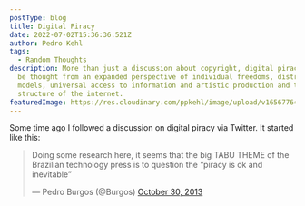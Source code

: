 ```yaml
---
postType: blog
title: Digital Piracy
date: 2022-07-02T15:36:36.521Z
author: Pedro Kehl
tags:
  - Random Thoughts
description: More than just a discussion about copyright, digital piracy has to
  be thought from an expanded perspective of individual freedoms, distribution
  models, universal access to information and artistic production and the very
  structure of the internet.
featuredImage: https://res.cloudinary.com/ppkehl/image/upload/v1656776422/pirate_pvkgrv.jpg
---
```

Some time ago I followed a discussion on digital piracy via Twitter. It started like this:

> Doing some research here, it seems that the big TABU THEME of the Brazilian technology press is to question the “piracy is ok and inevitable”
>
> — Pedro Burgos (@Burgos) [October 30, 2013](https://twitter.com/Burgos/statuses/395622915578011648)